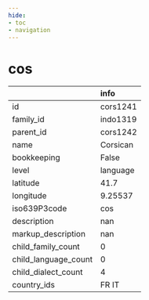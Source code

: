 ```yaml
---
hide:
- toc
- navigation
---
```

# cos
|                      | info     |
|:---------------------|:---------|
| id                   | cors1241 |
| family_id            | indo1319 |
| parent_id            | cors1242 |
| name                 | Corsican |
| bookkeeping          | False    |
| level                | language |
| latitude             | 41.7     |
| longitude            | 9.25537  |
| iso639P3code         | cos      |
| description          | nan      |
| markup_description   | nan      |
| child_family_count   | 0        |
| child_language_count | 0        |
| child_dialect_count  | 4        |
| country_ids          | FR IT    |